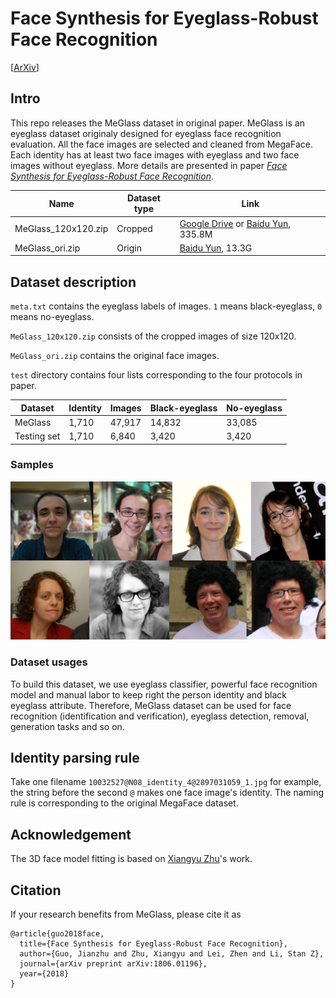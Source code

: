 # Face Synthesis for Eyeglass-Robust Face Recognition
[[ArXiv](https://arxiv.org/abs/1806.01196)]

## Intro
This repo releases the MeGlass dataset in original paper.
MeGlass is an eyeglass dataset originaly designed for eyeglass face recognition evaluation. All the face images are selected 
and cleaned from MegaFace. Each identity has at least two face images with eyeglass and two face images without eyeglass.
More details are presented in paper [*Face Synthesis for Eyeglass-Robust Face Recognition*](https://arxiv.org/abs/1806.01196).

|Name|Dataset type|Link|
|-|-|-|
|MeGlass_120x120.zip|Cropped|[Google Drive](https://drive.google.com/file/d/1V0c8p6MOlSFY5R-Hu9LxYZYLXd8B8j9q/view?usp=sharing) or [Baidu Yun](https://pan.baidu.com/s/1QPGi22RaNWJrV1w5wNbSkg), 335.8M|
|MeGlass_ori.zip|Origin|[Baidu Yun](https://pan.baidu.com/s/17EBZz3LkQzyn44VL45udTg), 13.3G|

## Dataset description
`meta.txt` contains the eyeglass labels of images. `1` means black-eyeglass, `0` means no-eyeglass.

`MeGlass_120x120.zip` consists of the cropped images of size 120x120.

`MeGlass_ori.zip` contains the original face images. 

`test` directory contains four lists corresponding to the four protocols in paper.

|Dataset|Identity|Images|Black-eyeglass|No-eyeglass|
|-|-|-|-|-|
|MeGlass|1,710|47,917|14,832|33,085|
|Testing set|1,710|6,840|3,420|3,420|

### Samples
<p align="center">
    <img src="samples/samples.jpg", width="800px">
</p>

### Dataset usages
To build this dataset, we use eyeglass classifier, powerful face recognition model and manual labor to keep right the person identity and black eyeglass attribute.
Therefore, MeGlass dataset can be used for face recognition (identification and verification), eyeglass detection, removal, generation tasks and so on.


## Identity parsing rule
Take one filename `10032527@N08_identity_4@2897031059_1.jpg` for example, the string before the second `@` makes one face image's identity.
The naming rule is corresponding to the original MegaFace dataset.

## Acknowledgement
The 3D face model fitting is based on [Xiangyu Zhu](http://www.cbsr.ia.ac.cn/users/xiangyuzhu/)'s work.

## Citation
If your research benefits from MeGlass, please cite it as 
```
@article{guo2018face,
  title={Face Synthesis for Eyeglass-Robust Face Recognition},
  author={Guo, Jianzhu and Zhu, Xiangyu and Lei, Zhen and Li, Stan Z},
  journal={arXiv preprint arXiv:1806.01196},
  year={2018}
}
```
